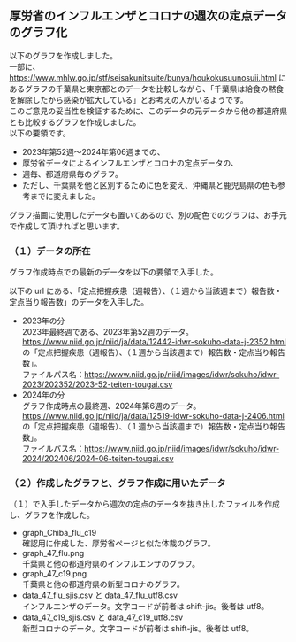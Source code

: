 ## 厚労省のインフルエンザとコロナの週次の定点データのグラフ化
以下のグラフを作成しました。<br>
一部に、https://www.mhlw.go.jp/stf/seisakunitsuite/bunya/houkokusuunosuii.html にあるグラフの千葉県と東京都とのデータを比較しながら、「千葉県は給食の黙食を解除したから感染が拡大している」とお考えの人がいるようです。<br>
このご意見の妥当性を検証するために、このデータの元データから他の都道府県とも比較するグラフを作成しました。<br>
以下の要領です。

- 2023年第52週～2024年第06週までの、
- 厚労省データによるインフルエンザとコロナの定点データの、
- 週毎、都道府県毎のグラフ。
- ただし、千葉県を他と区別するために色を変え、沖縄県と鹿児島県の色も参考までに変えました。

グラフ描画に使用したデータも置いてあるので、別の配色でのグラフは、お手元で作成して頂ければと思います。

### （１）データの所在
グラフ作成時点での最新のデータを以下の要領で入手した。<br>

以下の url にある、「定点把握疾患（週報告）、（１週から当該週まで）報告数・定点当り報告数」のデータを入手した。

- 2023年の分<br>
2023年最終週である、2023年第52週のデータ。<br>
https://www.niid.go.jp/niid/ja/data/12442-idwr-sokuho-data-j-2352.html<br>
の「定点把握疾患（週報告）、（１週から当該週まで）報告数・定点当り報告数」。<br>
ファイルパス名：https://www.niid.go.jp/niid/images/idwr/sokuho/idwr-2023/202352/2023-52-teiten-tougai.csv
- 2024年の分<br>
グラフ作成時点の最終週、2024年第6週のデータ。<br>
https://www.niid.go.jp/niid/ja/data/12519-idwr-sokuho-data-j-2406.html<br>
の「定点把握疾患（週報告）、（１週から当該週まで）報告数・定点当り報告数」。<br>
ファイルパス名：https://www.niid.go.jp/niid/images/idwr/sokuho/idwr-2024/202406/2024-06-teiten-tougai.csv

### （２）作成したグラフと、グラフ作成に用いたデータ
（１）で入手したデータから週次の定点のデータを抜き出したファイルを作成し、グラフを作成した。

- graph_Chiba_flu_c19<br>
確認用に作成した、厚労省ページと似た体裁のグラフ。
- graph_47_flu.png<br>
千葉県と他の都道府県のインフルエンザのグラフ。
- graph_47_c19.png<br>
千葉県と他の都道府県の新型コロナのグラフ。
- data_47_flu_sjis.csv と data_47_flu_utf8.csv<br>
インフルエンザのデータ。文字コードが前者は shift-jis。後者は utf8。
- data_47_c19_sjis.csv と data_47_c19_utf8.csv<br>
新型コロナのデータ。文字コードが前者は shift-jis。後者は utf8。

